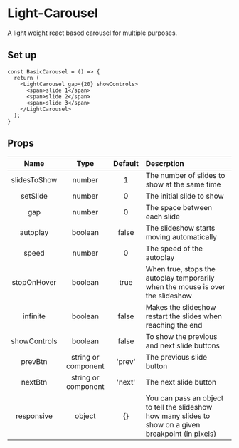 # Light-Carousel
A light weight react based carousel for multiple purposes.

## Set up

```
const BasicCarousel = () => {
  return (
    <LightCarousel gap={20} showControls>
      <span>slide 1</span>
      <span>slide 2</span>
      <span>slide 3</span>
    </LightCarousel>
  );
}
```

## Props

| Name | Type | Default | Descrption |
|:----:|:----:|:-------:|:-----------|
| slidesToShow | number | 1 | The number of slides to show at the same time |
| setSlide | number | 0 | The initial slide to show
| gap | number | 0 | The space between each slide
| autoplay | boolean | false | The slideshow starts moving automatically
| speed | number | 0 | The speed of the autoplay
| stopOnHover | boolean | true | When true, stops the autoplay temporarily when the mouse is over the slideshow
| infinite | boolean | false | Makes the slideshow restart the slides when reaching the end
| showControls | boolean | false | To show the previous and next slide buttons
| prevBtn | string or component | 'prev' | The previous slide button
| nextBtn | string or component | 'next' | The next slide button
| responsive | object | {} | You can pass an object to tell the slideshow how many slides to show on a given breakpoint (in pixels)
